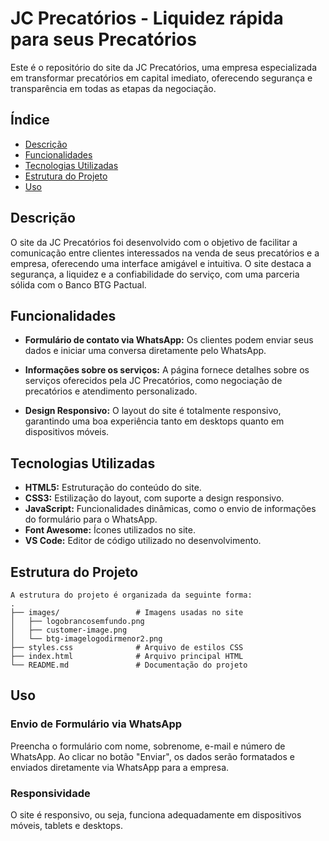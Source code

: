 # JC Precatórios - Liquidez rápida para seus Precatórios

Este é o repositório do site da JC Precatórios, uma empresa especializada em transformar precatórios em capital imediato, oferecendo segurança e transparência em todas as etapas da negociação.

## Índice

- [Descrição](#descrição)
- [Funcionalidades](#funcionalidades)
- [Tecnologias Utilizadas](#tecnologias-utilizadas)
- [Estrutura do Projeto](#estrutura-do-projeto)
- [Uso](#uso)

## Descrição

O site da JC Precatórios foi desenvolvido com o objetivo de facilitar a comunicação entre clientes interessados na venda de seus precatórios e a empresa, oferecendo uma interface amigável e intuitiva. O site destaca a segurança, a liquidez e a confiabilidade do serviço, com uma parceria sólida com o Banco BTG Pactual.

## Funcionalidades

- **Formulário de contato via WhatsApp:** Os clientes podem enviar seus dados e iniciar uma conversa diretamente pelo WhatsApp.

- **Informações sobre os serviços:** A página fornece detalhes sobre os serviços oferecidos pela JC Precatórios, como negociação de precatórios e atendimento personalizado.

- **Design Responsivo:** O layout do site é totalmente responsivo, garantindo uma boa experiência tanto em desktops quanto em dispositivos móveis.

## Tecnologias Utilizadas

- **HTML5:** Estruturação do conteúdo do site.
- **CSS3:** Estilização do layout, com suporte a design responsivo.
- **JavaScript:** Funcionalidades dinâmicas, como o envio de informações do formulário para o WhatsApp.
- **Font Awesome:** Ícones utilizados no site.
- **VS Code:** Editor de código utilizado no desenvolvimento.

## Estrutura do Projeto

```
A estrutura do projeto é organizada da seguinte forma:
.
├── images/                 # Imagens usadas no site
│   ├── logobrancosemfundo.png
│   ├── customer-image.png
│   └── btg-imagelogodirmenor2.png
├── styles.css              # Arquivo de estilos CSS
├── index.html              # Arquivo principal HTML
└── README.md               # Documentação do projeto
```

## Uso

### Envio de Formulário via WhatsApp

Preencha o formulário com nome, sobrenome, e-mail e número de WhatsApp. Ao clicar no botão "Enviar", os dados serão formatados e enviados diretamente via WhatsApp para a empresa.

### Responsividade

O site é responsivo, ou seja, funciona adequadamente em dispositivos móveis, tablets e desktops.
